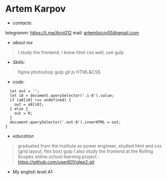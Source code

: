 # Artem Karpov

* _contacts:_

 telegramm: https://t.me/Arni012
 mail: artemlisicin55@gmail.com

* _about me_

> I study the frontend, I know html css well, use gulp

* _Skills:_

 > figma
 > photoshop
 > gulp
 > git
 > js
 > HTML&amp;CSS

* _code:_


```function f8() {
  let out = '';
  let i8 = document.querySelector('.i-8').value;
  if (a8[i8] !== undefined) {
    out = a8[i8];
  } else {
    out = 0;
  }
  document.querySelector('.out-8').innerHTML = out;
}
```


* _education_

> graduated from the institute as power engineer,
  studied html and css (grid layout, flex box) gulp I also study the frontend at the Rolling Scopes online school
  learning project : https://github.com/user601/glee2.git

* My english level A1
